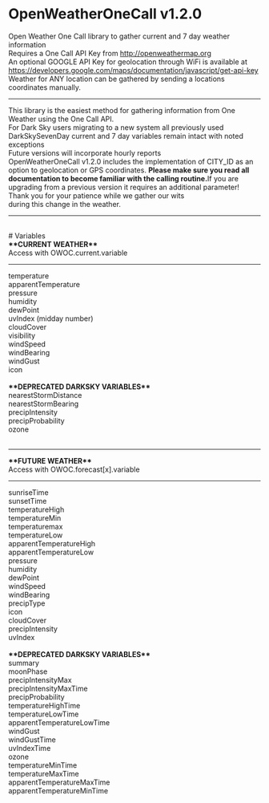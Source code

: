 # OpenWeatherOneCall v1.2.0
Open Weather One Call library to gather current and 7 day weather information
<br>Requires a One Call API Key from http://openweathermap.org<br>An optional GOOGLE API Key for geolocation through WiFi is available at https://developers.google.com/maps/documentation/javascript/get-api-key<br>Weather for ANY location can be gathered by sending a locations coordinates manually.
<hr>
This library is the easiest method for gathering information from One Weather using the One Call API.<br>For Dark Sky users migrating to a new system all previously used DarkSkySevenDay current and 7 day variables remain intact with noted exceptions<br>Future versions will incorporate hourly reports<br>OpenWeatherOneCall v1.2.0 includes the implementation of CITY_ID as an option to geolocation or GPS coordinates. <strong>Please make sure you read all documentation to become familiar with the calling routine.</strong>If you are upgrading from a previous version it requires an additional parameter!<br>Thank you for your patience while we gather our wits<br>during this change in the weather.<br><hr><br>
# Variables <br>
<strong>**CURRENT WEATHER**</strong> <br>Access with OWOC.current.variable<hr>
temperature<br>apparentTemperature<br>pressure<br>humidity<br>dewPoint<br>uvIndex (midday number)<br>cloudCover<br>visibility<br>windSpeed<br>windBearing<br>windGust<br>icon<br><br>
<strong>**DEPRECATED DARKSKY VARIABLES**</strong><br>
nearestStormDistance<br>nearestStormBearing<br>precipIntensity<br>precipProbability<br>ozone<br><br><hr>
<strong>**FUTURE WEATHER**</strong> <br>Access with OWOC.forecast[x].variable<hr>
sunriseTime<br>sunsetTime<br>temperatureHigh<br>temperatureMin<br>temperaturemax<br>temperatureLow<br>apparentTemperatureHigh<br>apparentTemperatureLow<br>pressure<br>humidity<br>dewPoint<br>windSpeed<br>windBearing<br>precipType<br>icon<br>cloudCover<br>precipIntensity<br>uvIndex<br><br>
<strong>**DEPRECATED DARKSKY VARIABLES**</strong><br>
summary<br>moonPhase<br>precipIntensityMax<br>precipIntensityMaxTime<br>precipProbability<br>temperatureHighTime<br>temperatureLowTime<br>apparentTemperatureLowTime<br>windGust<br>windGustTime<br>uvIndexTime<br>ozone<br>temperatureMinTime<br>temperatureMaxTime<br>apparentTemperatureMaxTime<br>apparentTemperatureMinTime<br><br>
